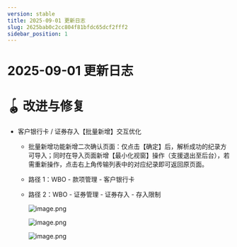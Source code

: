 ```yaml
---
version: stable
title: 2025-09-01 更新日志
slug: 2625bab0c2cc804f81bfdc65dcf2fff2
sidebar_position: 1
---
```



# 2025-09-01 更新日志


# 🪀 改进与修复

- 客户银行卡 / 证券存入【批量新增】交互优化
    - 批量新增功能新增二次确认页面：仅点击【确定】后，解析成功的纪录方可导入；同时在导入页面新增【最小化视窗】操作（支援退出至后台），若需重新操作，点击右上角传输列表中的对应纪录即可返回原页面。
    - 路径 1：WBO - 款项管理 - 客户银行卡
    - 路径 2：WBO - 证券管理 - 证券存入 - 存入限制

        ![image.png](/assets/ae94cae0db87508d00f890e1cf7df451.png)


        ![image.png](/assets/c7dff3866a0ad9a81d41c6732db4a95a.png)


        ![image.png](/assets/e0ee4f6701ec86b60645c682e632d845.png)

